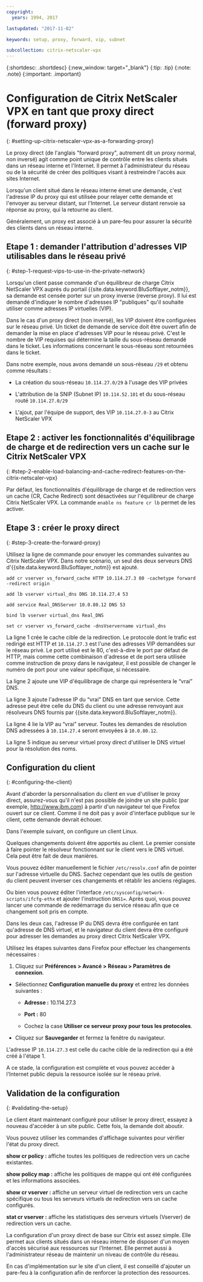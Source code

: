 ```yaml
---
copyright:
  years: 1994, 2017

lastupdated: "2017-11-02"

keywords: setup, proxy, forward, vip, subnet

subcollection: citrix-netscaler-vpx
---
```


{:shortdesc: .shortdesc}
{:new_window: target="_blank"}
{:tip: .tip}
{:note: .note}
{:important: .important}

# Configuration de Citrix NetScaler VPX en tant que proxy direct (forward proxy)
{: #setting-up-citrix-netscaler-vpx-as-a-forwarding-proxy}

Le proxy direct (de l'anglais "forward proxy", autrement dit un proxy normal, non inversé) agit comme point unique de contrôle entre les clients situés dans un réseau interne et l'Internet. Il permet à l'administrateur du réseau ou de la sécurité de créer des politiques visant à restreindre l'accès aux sites Internet.

Lorsqu'un client situé dans le réseau interne émet une demande, c'est l'adresse IP du proxy qui est utilisée pour relayer cette demande et l'envoyer au serveur distant, sur l'Internet. Le serveur distant renvoie sa réponse au proxy, qui la retourne au client.

Généralement, un proxy est associé à un pare-feu pour assurer la sécurité des clients dans un réseau interne.

## Etape 1 : demander l'attribution d'adresses VIP utilisables dans le réseau privé
{: #step-1-request-vips-to-use-in-the-private-network}

Lorsqu'un client passe commande d'un équilibreur de charge Citrix NetScaler VPX auprès du portail {{site.data.keyword.BluSoftlayer_notm}}, sa demande est censée porter sur un proxy inverse (reverse proxy). Il lui est demandé d'indiquer le nombre d'adresses IP "publiques" qu'il souhaite utiliser comme adresses IP virtuelles (VIP).

Dans le cas d'un proxy direct (non inversé), les VIP doivent être configurées sur le réseau privé. Un ticket de demande de service doit être ouvert afin de demander la mise en place d'adresses VIP pour le réseau privé. C'est le nombre de VIP requises qui détermine la taille du sous-réseau demandé dans le ticket. Les informations concernant le sous-réseau sont retournées dans le ticket.

Dans notre exemple, nous avons demandé un sous-réseau `/29` et obtenu comme résultats :

* La création du sous-réseau `10.114.27.0/29` à l'usage des VIP privées

* L'attribution de la SNIP (Subnet IP) `10.114.52.101` et du sous-réseau routé `10.114.27.0/29`

* L'ajout, par l'équipe de support, des VIP `10.114.27.0-3` au Citrix NetScaler VPX

## Etape 2 : activer les fonctionnalités d'équilibrage de charge et de redirection vers un cache sur le Citrix NetScaler VPX
{: #step-2-enable-load-balancing-and-cache-redirect-features-on-the-citrix-netscaler-vpx}

Par défaut, les fonctionnalités d'équilibrage de charge et de redirection vers un cache (CR, Cache Redirect) sont désactivées sur l'équilibreur de charge Citrix NetScaler VPX. La commande `enable ns feature cr lb` permet de les activer.


## Etape 3 : créer le proxy direct
{: #step-3-create-the-forward-proxy}

Utilisez la ligne de commande pour envoyer les commandes suivantes au Citrix NetScaler VPX. Dans notre scénario, un seul des deux serveurs DNS d'{{site.data.keyword.BluSoftlayer_notm}} est ajouté.  

```
add cr vserver vs_forward_cache HTTP 10.114.27.3 80 -cachetype forward -redirect origin

add lb vserver virtual_dns DNS 10.114.27.4 53

add service Real_DNSServer 10.0.80.12 DNS 53

bind lb vserver virtual_dns Real_DNS

set cr vserver vs_forward_cache -dnsVservername virtual_dns
```

La ligne 1 crée le cache cible de la redirection. Le protocole dont le trafic est redirigé est HTTP et `10.114.27.3` est l'une des adresses VIP demandées sur le réseau privé. Le port utilisé est le 80, c'est-à-dire le port par défaut de HTTP, mais comme cette combinaison d'adresse et de port sera utilisée comme instruction de proxy dans le navigateur, il est possible de changer le numéro de port pour une valeur spécifique, si nécessaire.

La ligne 2 ajoute une VIP d'équilibrage de charge qui représentera le “vrai” DNS.

La ligne 3 ajoute l'adresse IP du “vrai” DNS en tant que service. Cette adresse peut être celle du DNS du client ou une adresse renvoyant aux résolveurs DNS fournis par {{site.data.keyword.BluSoftlayer_notm}}.

La ligne 4 lie la VIP au “vrai” serveur. Toutes les demandes de résolution DNS adressées à `10.114.27.4` seront envoyées à `10.0.80.12`.

La ligne 5 indique au serveur virtuel proxy direct d'utiliser le DNS virtuel pour la résolution des noms.

## Configuration du client
{: #configuring-the-client}

Avant d'aborder la personnalisation du client en vue d'utiliser le proxy direct, assurez-vous qu'il n'est pas possible de joindre un site public (par exemple, http://www.ibm.com) à partir d'un navigateur tel que Firefox ouvert sur ce client. Comme il ne doit pas y avoir d'interface publique sur le client, cette demande devrait échouer.

Dans l'exemple suivant, on configure un client Linux.

Quelques changements doivent être apportés au client. Le premier consiste à faire pointer le résolveur fonctionnant sur le client vers le DNS virtuel. Cela peut être fait de deux manières.

Vous pouvez éditer manuellement le fichier `/etc/resolv.conf` afin de pointer sur l'adresse virtuelle du DNS. Sachez cependant que les outils de gestion du client peuvent inverser ces changements et rétablir les anciens réglages.  

Ou bien vous pouvez éditer l'interface `/etc/sysconfig/network-scripts/ifcfg-ethx` et ajouter l'instruction `DNS1=`. Après quoi, vous pouvez lancer une commande de redémarrage du service réseau afin que ce changement soit pris en compte.

Dans les deux cas, l'adresse IP du DNS devra être configurée en tant qu'adresse de DNS virtuel, et le navigateur du client devra être configuré pour adresser les demandes au proxy direct Citrix NetScaler VPX.

Utilisez les étapes suivantes dans Firefox pour effectuer les changements nécessaires :

1. Cliquez sur **Préférences > Avancé > Réseau > Paramètres de connexion**.

* Sélectionnez **Configuration manuelle du proxy** et entrez les données suivantes :

  * **Adresse :** 10.114.27.3

  * **Port :** 80

  * Cochez la case **Utiliser ce serveur proxy pour tous les protocoles**.

* Cliquez sur **Sauvegarder** et fermez la fenêtre du navigateur.

L'adresse IP `10.114.27.3` est celle du cache cible de la redirection qui a été créé à l'étape 1.

A ce stade, la configuration est complète et vous pouvez accéder à l'Internet public depuis la ressource isolée sur le réseau privé.

## Validation de la configuration
{: #validating-the-setup}

Le client étant maintenant configuré pour utiliser le proxy direct, essayez à nouveau d'accéder à un site public. Cette fois, la demande doit aboutir.

Vous pouvez utiliser les commandes d'affichage suivantes pour vérifier l'état du proxy direct.

**show cr policy :** affiche toutes les politiques de redirection vers un cache existantes.

**show policy map :** affiche les politiques de mappe qui ont été configurées et les informations associées.

**show cr vserver :** affiche un serveur virtuel de redirection vers un cache spécifique ou tous les serveurs virtuels de redirection vers un cache configurés.

**stat cr vserver :** affiche les statistiques des serveurs virtuels (Vserver) de redirection vers un cache.

La configuration d'un proxy direct de base sur Citrix est assez simple. Elle permet aux clients situés dans un réseau interne de disposer d'un moyen d'accès sécurisé aux ressources sur l'Internet. Elle permet aussi à l'administrateur réseau de maintenir un niveau de contrôle du réseau.

En cas d'implémentation sur le site d'un client, il est conseillé d'ajouter un pare-feu à la configuration afin de renforcer la protection des ressources.
